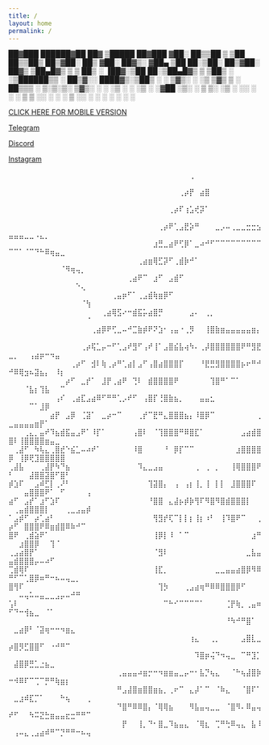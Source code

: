 ```yaml
---
title: /
layout: home
permalink: /
---
```




 ██▓███    ██████▓██   ██▓ ▒█████   ██▓███
▓██░  ██▒▒██    ▒ ▒██  ██▒▒██▒  ██▒▓██░  ██▒
▓██░ ██▓▒░ ▓██▄    ▒██ ██░▒██░  ██▒▓██░ ██▓▒
▒██▄█▓▒ ▒  ▒   ██▒ ░ ▐██▓░▒██   ██░▒██▄█▓▒ ▒
▒██▒ ░  ░▒██████▒▒ ░ ██▒▓░░ ████▓▒░▒██▒ ░  ░
▒▓▒░ ░  ░▒ ▒▓▒ ▒ ░  ██▒▒▒ ░ ▒░▒░▒░ ▒▓▒░ ░  ░
░▒ ░     ░ ░▒  ░ ░▓██ ░▒░   ░ ▒ ▒░ ░▒ ░
░░       ░  ░  ░  ▒ ▒ ░░  ░ ░ ░ ▒  ░░
               ░  ░ ░         ░ ░
                  ░ ░


[CLICK HERE FOR MOBILE VERSION](https://psyop.dev/jekyll/update/2023/01/17/welcome-to-jekyll.html)



[Telegram](https://t.me/psyop123)
   
[Discord](https://discordapp.com/users/843618272779829248)               
   
[Instagram](https://www.instagram.com/psyoppatch/)



⠀⠀⠀⠀⠀⠀⠀⠀⠀⠀⠀⠀⠀⠀⠀⠀⠀⠀⠀⠀⠀⠀⠀⠀⠀⠀⠀⠀⠀⠀⠀⠀⠀⠀⠀⢀⠀⠀⠀⠀⠀⠀⠀⠀⠀⠀⠀⠀⠀⠀⠀⠀⠀⠀⠀⠀⠀⠀⠀⠀⠀⠀⠀⠀⠀
⠀⠀⠀⠀⠀⠀⠀⠀⠀⠀⠀⠀⠀⠀⠀⠀⠀⠀⠀⠀⠀⠀⠀⠀⠀⠀⠀⠀⠀⠀⠀⠀⠀⢀⡴⡟⠀⣴⣿⠀⠀⠀⠀⠀⠀⠀⠀⠀⠀⠀⠀⠀⠀⠀⠀⠀⠀⠀⠀⠀⠀⠀⠀⠀⠀
⠀⠀⠀⠀⠀⠀⠀⠀⠀⠀⠀⠀⠀⠀⠀⠀⠀⠀⠀⠀⠀⠀⠀⠀⠀⠀⠀⠀⠀⠀⠀⢀⡴⠏⢰⣡⢞⡽⠁⠀⠀⠀⠀⠀⠀⠀⠀⠀⠀⠀⠀⠀⠀⠀⠀⠀⠀⠀⠀⠀⠀⠀⠀⠀⠀
⠀⠀⠀⠀⠀⠀⠀⠀⠀⠀⠀⠀⠀⠀⠀⠀⠀⠀⠀⠀⠀⠀⠀⠀⠀⠀⠀⠀⠀⢀⡴⠟⢁⣠⣟⡵⠛⠀⠀⠀⣀⡠⠤⢀⣀⣀⣒⣒⣢⣤⣤⣤⣀⣀⠠⣄⡀⠀⠀⠀⠀⠀⠀⠀⠀
⠀⠀⠀⠀⠀⠀⠀⠀⠀⠀⠀⠀⠀⠀⠀⠀⠀⠀⠀⠀⠀⠀⠀⠀⠀⠀⠀⠀⣰⣛⣀⣴⠟⢋⡿⠁⣀⠴⠚⠋⠉⠉⠉⠉⠉⠉⠉⠉⠉⠉⠉⠁⠈⠉⠙⠓⠿⢶⣤⣀⠀⠀⠀⠀⠀
⠀⠀⠀⠀⠀⠀⠀⠀⠀⠀⠀⠀⠀⠀⠀⠀⠀⠀⠀⠀⠀⠀⠀⠀⠀⢀⣴⣶⢿⣋⡽⠋⢀⣾⡷⠚⠁⠀⠀⠀⠀⠀⠀⠀⠀⠀⠀⠀⠀⠀⠀⠀⠀⠀⠀⠀⠀⠀⠀⠈⠻⢶⢤⡀⠀
⠀⠀⠀⠀⠀⠀⠀⠀⠀⠀⠀⠀⠀⠀⠀⠀⠀⠀⠀⠀⠀⠀⠀⢀⣴⠟⠉⠀⣰⠋⠀⣠⣾⠋⠀⠀⠀⠀⠀⠀⠀⠀⠀⠀⠀⠀⠀⠀⠀⠀⠀⠀⠀⠀⠀⠀⠀⠀⠀⠀⠀⠀⠑⢄⠀
⠀⠀⠀⠀⠀⠀⠀⠀⠀⠀⠀⠀⠀⠀⠀⠀⠀⠀⠀⠀⢀⣤⡶⠋⠁⢀⣠⣾⢷⣶⡿⠋⠀⠀⠀⠀⠀⠀⠀⠀⠀⠀⠀⠀⠀⠀⠀⠀⠀⠀⠀⠀⠀⠀⠀⠀⠀⠀⠀⠀⠀⠀⠀⠈⢳
⠀⠀⠀⠀⠀⠀⠀⠀⠀⠀⠀⠀⠀⠀⠀⠀⠀⠀⢀⣴⢿⣫⠔⠒⣾⣯⡥⣴⣿⡛⠀⠀⠀⠀⠀⣠⠄⠀⢀⡀⠀⠀⠀⠀⠀⠀⠀⠀⠀⠀⠀⠀⠀⠀⠀⠀⠀⠀⠀⠀⠀⠀⠀⠀⠈
⠀⠀⠀⠀⠀⠀⠀⠀⠀⠀⠀⠀⠀⠀⠀⠀⢀⣴⡿⠟⢋⣀⠤⠚⣉⣷⡾⠟⠝⣱⠂⢠⣤⠐⢀⡻⠀⠀⢸⣿⣷⣶⣤⣤⣤⣤⣤⣶⡄⠀⠀⠀⠀⠀⠀⠀⠀⠀⠀⠀⠀⠀⠀⠀⠀
⠀⠀⠀⠀⠀⠀⠀⠀⠀⠀⠀⠀⠀⠀⢀⡴⢯⣁⡤⠒⠋⢁⣠⠞⣻⠋⢠⠞⢸⠁⣠⣿⣮⣧⢴⠳⠄⢀⡼⣿⣿⣿⣿⣿⣿⠟⠛⣻⣟⣀⡀⠀⠀⢠⣴⡶⠒⠲⣤⠀⠀⠀⠀⠀⠀
⠀⠀⠀⠀⠀⠀⠀⠀⠀⠀⠀⠀⢀⡴⠋⠀⣺⠇⢷⢀⡴⠛⢁⣴⡇⣠⠋⢠⣿⣴⣿⣿⣿⡏⠀⠀⠀⠘⣟⣛⣻⣿⣿⣿⣿⡦⠖⠛⠚⠚⠿⢿⣲⠦⣽⣦⡄⠀⠸⡆⠀⠀⠀⠀⠀
⠀⠀⠀⠀⠀⠀⠀⠀⠀⠀⠀⡴⠋⠀⣀⡞⠁⠀⣸⡟⢀⣴⠟⠀⢙⠇⠀⣾⣿⣿⣿⣿⠟⠀⠀⠀⠀⠀⠀⢹⣿⠛⠁⠉⠁⠀⠀⠀⠀⠀⠀⠀⠈⣧⡆⢹⣧⠀⠀⠉⠀⠀⠀⠀⠀
⠀⠀⠀⠀⠀⠀⠀⠀⠀⢠⠎⠀⢀⣴⣏⣠⣴⠿⠋⠛⠛⢁⡠⠞⠋⠀⢠⣿⡏⢘⣿⣷⣦⡀⠀⠀⠀⣤⣤⣂⠀⠀⠀⠀⠀⠀⠀⠀⠀⠀⠀⠀⠀⠉⠁⣸⡿⠀⠀⠀⠀⠀⠀⠀⠀
⠀⠀⠀⠀⠀⠀⠀⠀⣴⡟⠀⣠⡿⠀⢈⣽⠁⠀⣀⡴⠒⠉⠀⠀⠀⢀⡞⠉⣟⠛⣄⣿⣿⣿⣦⡄⠸⣿⡿⠉⠀⠀⠀⠀⠀⠀⠀⠀⢀⣀⣤⣤⣤⣤⣶⡟⠁⠀⠀⠀⠀⠀⠀⠀⠀
⠀⠀⠀⢀⣄⡀⣤⠞⠹⣦⣾⣯⣤⣠⠟⠁⠸⡏⠁⠀⠀⠀⠀⠀⢠⣿⠇⠀⠈⢹⣿⣿⣿⠛⠿⣿⣏⠁⠀⠀⠀⠀⠀⠀⠀⣠⣴⣾⣿⣿⠇⢸⣿⣿⣿⣿⣶⣤⣀⠀⠀⠀⠀⠀⠀
⠀⢀⣼⠋⠀⠳⢧⣄⢀⣿⣞⠑⣮⣁⠤⠴⠞⠁⠀⠀⠀⠀⠀⠀⠸⣿⠀⠀⠀⠀⠘⠀⡿⡏⠉⠉⠀⠀⠀⠀⠀⠀⠀⠀⣰⣿⣿⣿⣿⡿⠀⢸⡿⢟⣹⣿⣿⣿⣿⣿⠀⠀⠀⠀⠀
⢀⣼⣧⠀⠀⠀⢀⣼⡟⠳⠙⣦⠀⠀⠀⠀⠀⠀⠀⠀⠀⠀⠀⠀⠀⠹⣄⣀⣠⣤⠀⠀⠀⠀⠀⠀⢀⠀⢀⠀⡀⠀⠀⢸⢿⣿⣿⣿⠟⠃⠀⠀⠀⣼⣿⣿⣽⣿⠋⣿⠃⠀⠀⠀⠀
⡾⣱⠏⠀⠀⣠⠾⣋⡇⢀⠜⠃⠀⠀⠀⠀⠀⠀⠀⠀⠀⠀⠀⠀⠀⠀⠀⢹⣽⣿⡄⠀⢠⠀⢠⡆⢸⡀⢸⠀⡇⡇⠀⣸⣿⣿⣿⠏⠀⠀⠀⠀⣤⣿⣿⣿⠟⠁⠀⠋⠀⠀⠀⠀⢠
⣴⠋⠀⣠⡞⠁⣰⠋⣱⠏⠀⠀⠀⠀⠀⠀⠀⠀⠀⠀⠀⠀⠀⠀⠀⠀⠀⠘⣿⣿⠀⣄⣼⡦⡾⡷⢻⠏⠻⣿⠻⣿⣾⣿⣿⣿⡇⠀⠀⠀⢀⣤⣾⣿⣿⣿⡇⠀⠀⠀⢀⣀⣠⣤⡾
⠁⣠⡾⠋⠀⡴⢁⣴⠃⠀⠀⠀⠀⠀⠀⠀⠀⠀⠀⠀⠀⠀⠀⠀⠀⠀⠀⠀⢻⣻⡞⢏⠉⡇⡇⡆⢸⡆⠰⠃⠀⢸⠹⣿⠟⠉⠀⠀⢀⡴⠋⠀⣿⣿⣿⠟⠿⣶⣾⣿⠿⠷⠚⠉⠀
⣿⠟⠀⢀⣾⣵⠟⠁⠀⠀⠀⠀⠀⠀⠀⠀⠀⠀⠀⠀⠀⠀⠀⠀⠀⠀⠀⠀⢸⡿⡇⠸⠀⠁⠉⠀⠀⠀⠀⠀⠀⠀⠀⠀⠀⠀⠀⣰⠛⠀⠀⣰⣿⣿⡿⠀⠀⢹⠈⠀⠀⠀⠀⠀⠀
⢀⣠⣴⣿⡟⠁⠀⠀⠀⠀⠀⠀⠀⠀⠀⠀⠀⠀⠀⠀⠀⠀⠀⠀⠀⠀⠀⠀⠈⣻⠇⠀⠀⠀⠀⠀⠀⠀⠀⠀⠀⠀⠀⠀⠀⠀⣀⣧⣤⣤⣾⣿⣿⣿⡤⠤⠴⠋⠀⠀⠀⠀⠀⠀⠀
⢉⣾⢿⠏⠀⠀⠀⠀⠀⠀⠀⠀⠀⠀⠀⠀⠀⠀⠀⠀⠀⠀⠀⠀⠀⠀⠀⠀⢸⣏⡀⠀⠀⠀⠀⠀⠀⠀⠀⠀⣀⣀⣤⣤⣴⣿⡿⠻⠿⠛⠋⠉⢁⣿⡿⠶⠛⠒⠦⠤⢤⣀⡀⠀⠀
⣿⢻⠏⠀⠀⠀⠀⠀⠀⠀⠀⠀⠀⠀⠀⠀⠀⠀⠀⠀⠀⠀⠀⠀⠀⠀⠀⠀⠀⢹⡳⠀⠀⠀⢀⣠⣴⢶⠛⠿⠿⣿⣿⣿⡿⠋⠀⠀⠀⠀⠀⠤⢤⠥⠤⣤⣀⣀⣠⡤⠤⠚⠛⠀⠀
⢡⠇⠀⠀⠀⠀⠀⠀⠀⠀⠀⠀⠀⠀⠀⠀⠀⠀⠀⠀⠀⠀⠀⠀⠀⠀⠀⠀⠀⠀⠉⠓⠊⠉⠉⠉⠉⠁⠀⠀⠀⠀⢈⡟⢷⡀⢀⣤⠶⠋⠙⠒⢺⣦⣀⠀⠈⠁⠀⠀⠀⠀⠀⠀⠀
⠀⠀⠀⠀⠀⠀⠀⠀⠀⠀⠀⠀⠀⠀⠀⠀⠀⠀⠀⠀⠀⠀⠀⠀⠀⠀⠀⠀⠀⠀⠀⠀⠀⠀⠀⠀⠀⠀⠀⠀⠀⠀⠘⠳⠚⠛⣿⠁⠀⠀⣀⣴⡿⠃⠈⣽⢶⠒⠒⠲⣶⣄⠀⠀⠀
⠀⠀⠀⠀⠀⠀⠀⠀⠀⠀⠀⠀⠀⠀⠀⠀⠀⠀⠀⠀⠀⠀⠀⠀⠀⠀⠀⠀⠀⠀⠀⠀⠀⠀⠀⢰⣄⠀⠀⢀⡀⠀⠀⠀⠀⣠⣿⣇⣀⡴⣿⡻⣋⣿⣿⠋⠀⠐⠚⠛⠉⠀⠀⠀⠀
⠀⠀⠀⠀⠀⠀⠀⠀⠀⠀⠀⠀⠀⠀⠀⠀⠀⠀⠀⠀⠀⠀⠀⠀⠀⠀⠀⠀⠀⠀⠀⠀⠀⠀⠀⠀⠹⣿⡶⢬⠙⠲⢤⣀⠀⠉⠛⣹⡁⠀⣼⣿⡿⣛⣁⣐⣦⣀⠀⠀⠀⠀⠀⠀⠀
⠀⠀⠀⠀⠀⠀⠀⠀⠀⠀⠀⠀⠀⠀⠀⠀⠀⠀⠀⠀⠀⢀⣤⣤⣤⠴⣶⡒⠒⠲⣶⣶⣤⣀⡤⠒⠂⣧⡙⢦⣄⠀⠀⠈⠓⢦⣼⣿⡷⠒⠺⠿⠏⠉⢉⠉⡛⠛⢷⣶⡆⠀⠀⠀⠀
⠀⠀⠀⠀⠀⠀⠀⠀⠀⠀⠀⠀⠀⠀⠀⠀⠀⠀⠀⠀⠀⠛⣠⣼⣿⣶⣿⣿⣶⣦⡀⢀⠖⠉⠀⣄⡼⠁⠉⠀⠈⠷⣄⠀⠀⠈⣿⠏⠁⠀⣀⣰⠾⣏⡉⠁⠀⠀⠀⠓⢦⠀⠀⠀⢀
⠀⠀⠀⠀⠀⠀⠀⠀⠀⠀⠀⠀⠀⠀⠀⠀⠀⠀⠀⠀⠀⠙⣿⠛⠿⠿⣿⡄⠈⢿⢿⣦⠀⠀⠀⠻⣧⣤⢤⣀⣀⠀⠈⣿⠻⠄⠿⣤⢤⠞⠋⠀⠀⠳⠭⣝⣓⣶⣤⣤⣖⣒⠛⠛⠉
⠀⠀⠀⠀⠀⠀⠀⠀⠀⠀⠀⠀⠀⠀⠀⠀⠀⠀⠀⠀⠀⠀⡟⠀⠀⢸⡀⠙⠂⣿⣀⠹⣦⣤⣄⠀⠈⢿⣆⠀⢉⠛⢓⠿⢤⣄⠀⣧⠸⠀⢠⠤⣄⢀⣠⣴⠾⠛⠉⡙⠛⠛⠒⠦⢤